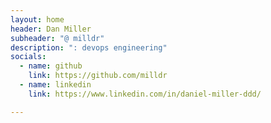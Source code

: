 ```yaml
---
layout: home
header: Dan Miller
subheader: "@ milldr"
description: ": devops engineering"
socials:
  - name: github
    link: https://github.com/milldr
  - name: linkedin
    link: https://www.linkedin.com/in/daniel-miller-ddd/

---
```


<link rel="stylesheet" href="https://cdnjs.cloudflare.com/ajax/libs/font-awesome/4.7.0/css/font-awesome.min.css">
<link href="https://cdn.jsdelivr.net/npm/bootstrap@5.1.0/dist/css/bootstrap.min.css" rel="stylesheet" integrity="sha384-KyZXEAg3QhqLMpG8r+8fhAXLRk2vvoC2f3B09zVXn8CA5QIVfZOJ3BCsw2P0p/We" crossorigin="anonymous">
